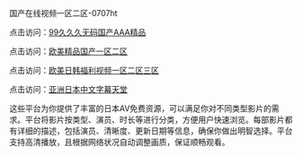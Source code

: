 国产在线视频一区二区-0707ht


点击访问：<a href="https://tfda.pages.dev/">99久久久无码国产AAA精品</a>

点击访问：<a href="https://gfd-5xg.pages.dev/">欧美精品国产一区二区</a>

点击访问：<a href="https://gda-c7m.pages.dev/">欧美日韩福利视频一区二区三区</a>

点击访问：<a href="https://gfd-5xg.pages.dev/">亚洲日本中文字幕天堂</a>

这些平台为你提供了丰富的日本AV免费资源，可以满足你对不同类型影片的需求。平台将影片按类型、演员、时长等进行分类，方便用户快速浏览。每部影片都有详细的描述，包括演员、清晰度、更新日期等信息，确保你做出明智选择。平台支持高清播放，且根据网络状况自动调整画质，保证顺畅观看。

<span style="display:none;">[Canonical link](https://github.com/haha20250707/haha15 ）</span>
